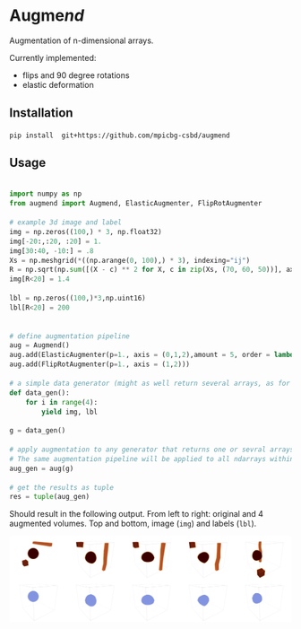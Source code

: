 # Augme*nd*

Augmentation of n-dimensional arrays.


Currently implemented:

* flips and 90 degree rotations
* elastic deformation 

## Installation

`pip install  git+https://github.com/mpicbg-csbd/augmend`

## Usage

```python

import numpy as np
from augmend import Augmend, ElasticAugmenter, FlipRotAugmenter

# example 3d image and label
img = np.zeros((100,) * 3, np.float32)
img[-20:,:20, :20] = 1.
img[30:40, -10:] = .8
Xs = np.meshgrid(*((np.arange(0, 100),) * 3), indexing="ij")
R = np.sqrt(np.sum([(X - c) ** 2 for X, c in zip(Xs, (70, 60, 50))], axis=0))
img[R<20] = 1.4

lbl = np.zeros((100,)*3,np.uint16)
lbl[R<20] = 200


# define augmentation pipeline
aug = Augmend()
aug.add(ElasticAugmenter(p=1., axis = (0,1,2),amount = 5, order = lambda x: 0 if x.dtype.type == np.uint16 else 1))
aug.add(FlipRotAugmenter(p=1., axis = (1,2)))

# a simple data generator (might as well return several arrays, as for a supervised data generator) 
def data_gen():
    for i in range(4):
        yield img, lbl

g = data_gen()

# apply augmentation to any generator that returns one or sevral arrays
# The same augmentation pipeline will be applied to all ndarrays within a single element of the generator
aug_gen = aug(g)

# get the results as tuple
res = tuple(aug_gen)


```
Should result in the following output. From left to right: original and 4 augmented volumes. Top and bottom, image (`img`) and labels (`lbl`).

![alt text](imgs/examples.png)





